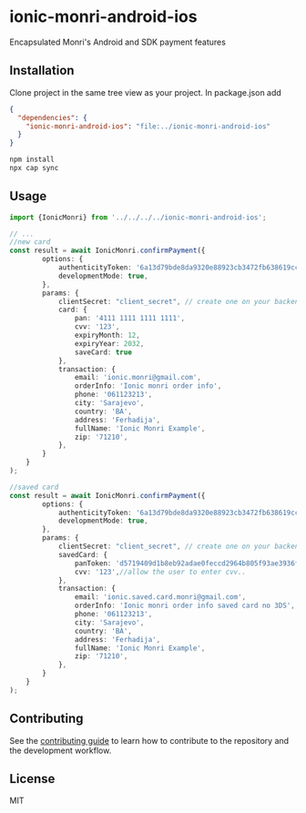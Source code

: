 # ionic-monri-android-ios

Encapsulated Monri's Android and SDK payment features

## Installation

Clone project in the same tree view as your project. In package.json add

```json
{
  "dependencies": {
    "ionic-monri-android-ios": "file:../ionic-monri-android-ios"
  }
}
```

```bash
npm install
npx cap sync
```

## Usage

```ts
import {IonicMonri} from '../../../../ionic-monri-android-ios';

// ...
//new card
const result = await IonicMonri.confirmPayment({
        options: {
            authenticityToken: '6a13d79bde8da9320e88923cb3472fb638619ccb',
            developmentMode: true,
        },
        params: {
            clientSecret: "client_secret", // create one on your backend
            card: {
                pan: '4111 1111 1111 1111',
                cvv: '123',
                expiryMonth: 12,
                expiryYear: 2032,
                saveCard: true
            },
            transaction: {
                email: 'ionic.monri@gmail.com',
                orderInfo: 'Ionic monri order info',
                phone: '061123213',
                city: 'Sarajevo',
                country: 'BA',
                address: 'Ferhadija',
                fullName: 'Ionic Monri Example',
                zip: '71210',
            },
        }
    }
);

//saved card
const result = await IonicMonri.confirmPayment({
        options: {
            authenticityToken: '6a13d79bde8da9320e88923cb3472fb638619ccb',
            developmentMode: true,
        },
        params: {
            clientSecret: "client_secret", // create one on your backend
            savedCard: {
                panToken: 'd5719409d1b8eb92adae0feccd2964b805f93ae3936fdd9d8fc01a800d094584', //retrive one via API
                cvv: '123',//allow the user to enter cvv..
            },
            transaction: {
                email: 'ionic.saved.card.monri@gmail.com',
                orderInfo: 'Ionic monri order info saved card no 3DS',
                phone: '061123213',
                city: 'Sarajevo',
                country: 'BA',
                address: 'Ferhadija',
                fullName: 'Ionic Monri Example',
                zip: '71210',
            },
        }
    }
);

```

## Contributing

See the [contributing guide](CONTRIBUTING.md) to learn how to contribute to the repository and the development workflow.

## License

MIT
